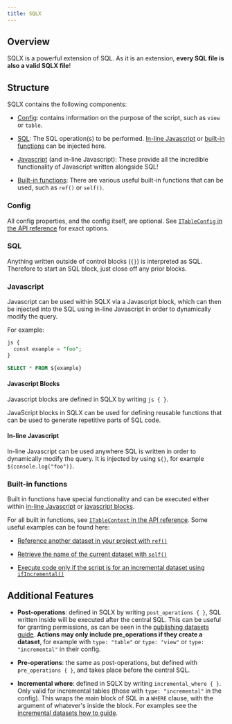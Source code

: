 ```yaml
---
title: SQLX
---
```


## Overview

SQLX is a powerful extension of SQL. As it is an extension, **every SQL file is also a valid SQLX file**!

## Structure

SQLX contains the following components:

- [Config](#config): contains information on the purpose of the script, such as `view` or `table`.

- [SQL](#sql): The SQL operation(s) to be performed. [In-line Javascript](#in-line-javascript) or [built-in functions](#built-in-functions) can be injected here.

- [Javascript](#javascript) (and in-line Javascript): These provide all the incredible functionality of Javascript written alongside SQL!

- [Built-in functions](#built-in-functions): There are various useful built-in functions that can be used, such as `ref()` or `self()`.

### Config

All config properties, and the config itself, are optional. See [`ITableConfig` in the API reference](/reference#ITableConfig) for exact options.

### SQL

Anything written outside of control blocks (`{}`) is interpreted as SQL. Therefore to start an SQL block, just close off any prior blocks.

### Javascript

Javascript can be used within SQLX via a Javascript block, which can then be injected into the SQL using in-line Javascript in order to dynamically modify the query.

For example:

```SQL
js {
  const example = "foo";
}

SELECT * FROM ${example}
```

#### Javascript Blocks

Javascript blocks are defined in SQLX by writing `js { }`.

JavaScript blocks in SQLX can be used for defining reusable functions that can be used to generate repetitive parts of SQL code.

#### In-line Javascript

In-line Javascript can be used anywhere SQL is written in order to dynamically modify the query. It is injected by using `${}`, for example `${console.log("foo")}`.

### Built-in functions

Built in functions have special functionality and can be executed either within [in-line Javascript](#in-line-javascript) or [javascript blocks](#javascript-blocks).

For all built in functions, see [`ITableContext` in the API reference](/reference#ITableContext). Some useful examples can be found here:

- [Reference another dataset in your project with `ref()`](datasets/#referencing-other-datasets)

- [Retrieve the name of the current dataset with `self()`](incremental-datasets/#a-simple-example)

- [Execute code only if the script is for an incremental dataset using `ifIncremental()`](incremental-datasets/#conditional-code-if-incremental)

## Additional Features

- **Post-operations**: defined in SQLX by writing `post_operations { }`, SQL written inside will be executed after the central SQL. This can be useful for granting permissions, as can be seen in the [publishing datasets guide](/how-to-guides/datasets/#example-granting-dataset-access-with-post_operations). **Actions may only include pre_operations if they create a dataset**, for example with `type: "table"` or `type: "view"` or `type: "incremental"` in their config.

- **Pre-operations**: the same as post-operations, but defined with `pre_operations { }`, and takes place before the central SQL.

- **Incremental where**: defined in SQLX by writing `incremental_where { }`. Only valid for incremental tables (those with `type: "incremental"` in the config). This wraps the main block of SQL in a `WHERE` clause, with the argument of whatever's inside the block. For examples see the [incremental datasets how to guide](http://localhost:3001/how-to-guides/incremental-datasets).
